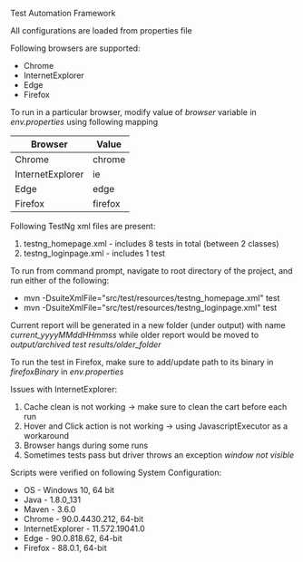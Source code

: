 Test Automation Framework

All configurations are loaded from properties file

Following browsers are supported:
* Chrome
* InternetExplorer
* Edge
* Firefox

To run in a particular browser, modify value of *browser* variable in *env.properties* using following mapping
  
  | Browser | Value |
  | ----------- | ----------- |
  | Chrome | chrome |
  | InternetExplorer | ie |
  | Edge | edge |
  | Firefox | firefox |
  

Following TestNg xml files are present:
1. testng_homepage.xml - includes 8 tests in total (between 2 classes) 
2. testng_loginpage.xml - includes 1 test

To run from command prompt, navigate to root directory of the project, and run either of the following:
* mvn -DsuiteXmlFile="src/test/resources/testng_homepage.xml" test
* mvn -DsuiteXmlFile="src/test/resources/testng_loginpage.xml" test

Current report will be generated in a new folder (under output) with name *current_yyyyMMddHHmmss* while older report would be moved to *output/archived test results/older_folder*

To run the test in Firefox, make sure to add/update path to its binary in *firefoxBinary* in *env.properties*


Issues with InternetExplorer:
1. Cache clean is not working -> make sure to clean the cart before each run
2. Hover and Click action is not working -> using JavascriptExecutor as a workaround
3. Browser hangs during some runs
4. Sometimes tests pass but driver throws an exception *window not visible*

Scripts were verified on following System Configuration:
* OS - Windows 10, 64 bit
* Java - 1.8.0_131
* Maven - 3.6.0
* Chrome - 90.0.4430.212, 64-bit
* InternetExplorer - 11.572.19041.0
* Edge - 90.0.818.62, 64-bit
* Firefox - 88.0.1, 64-bit

